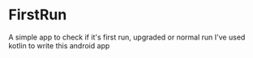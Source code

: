 # FirstRun
A simple app to check if it's first run, upgraded or normal run
I've used kotlin to write this android app
